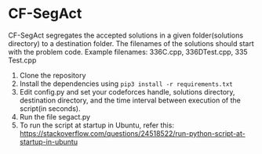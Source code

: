 # CF-SegAct
CF-SegAct segregates the accepted solutions in a given folder(solutions directory) to a destination folder. The filenames of the solutions should start with the problem code. Example filenames: 336C.cpp, 336DTest.cpp, 335 Test.cpp


1. Clone the repository
2. Install the dependencies using ```pip3 install -r requirements.txt```
3. Edit config.py and set your codeforces handle, solutions directory, destination directory, and the time interval between execution of the script(in seconds).
4. Run the file segact.py
5. To run the script at startup in Ubuntu, refer this: https://stackoverflow.com/questions/24518522/run-python-script-at-startup-in-ubuntu
